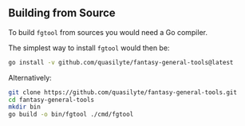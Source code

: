 ## Building from Source

To build `fgtool` from sources you would need a Go compiler.

The simplest way to install `fgtool` would then be:

```bash
go install -v github.com/quasilyte/fantasy-general-tools@latest
```

Alternatively:

```bash
git clone https://github.com/quasilyte/fantasy-general-tools.git
cd fantasy-general-tools
mkdir bin
go build -o bin/fgtool ./cmd/fgtool
```
